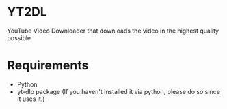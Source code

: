 # YT2DL
YouTube Video Downloader that downloads the video in the highest quality possible.

# Requirements
- Python
- yt-dlp package (If you haven't installed it via python, please do so since it uses it.)
